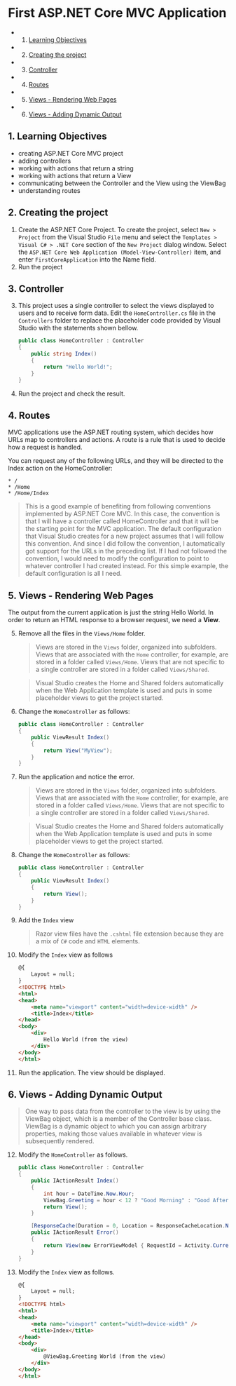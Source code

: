 # First ASP.NET Core **MVC** Application

<!-- vscode-markdown-toc -->
* 1. [Learning Objectives](#LearningObjectives)
* 2. [Creating the project](#Creatingtheproject)
* 3. [Controller](#Controller)
* 4. [Routes](#Routes)
* 5. [Views - Rendering Web Pages](#Views-RenderingWebPages)
* 6. [Views - Adding Dynamic Output](#Views-AddingDynamicOutput)

<!-- vscode-markdown-toc-config
	numbering=true
	autoSave=true
	/vscode-markdown-toc-config -->
<!-- /vscode-markdown-toc -->

##  1. <a name='LearningObjectives'></a>Learning Objectives
- creating ASP.NET Core MVC project
- adding controllers
- working with actions that return a string
- working with actions that return a View
- communicating between the Controller and the View using the ViewBag
- understanding routes

##  2. <a name='Creatingtheproject'></a>Creating the project
1. Create the ASP.NET Core Project.
    To create the project, select `New > Project` from the Visual Studio `File` menu and select the `Templates > Visual C# > .NET Core` section of the `New Project` dialog window. Select the `ASP.NET Core Web Application (Model-View-Controller)` item, and enter `FirstCoreApplication` into the Name field.
2. Run the project

##  3. <a name='Controller'></a>Controller

3. This project uses a single controller to select the views displayed to users and to receive form data. Edit the `HomeController.cs` file in the `Controllers` folder to replace the placeholder code provided by Visual Studio with the statements shown bellow.

    ``` c#
    public class HomeController : Controller
    {
        public string Index()
        {
            return "Hello World!";
        }
    }
     ```
4. Run the project and check the result.

##  4. <a name='Routes'></a>Routes

MVC applications use the ASP.NET routing system, which decides how URLs map to controllers and actions. A route is a rule that is used to decide how a request is handled. 

You can request any of the following URLs, and they will be directed to the Index action on the HomeController:
    
    * /
    * /Home
    * /Home/Index

> This is a good example of benefiting from following conventions implemented by ASP.NET Core MVC. In this case, the convention is that I will have a controller called HomeController and that it will be
the starting point for the MVC application. The default configuration that Visual Studio creates for a new project assumes that I will follow this convention. And since I did follow the convention, I automatically
got support for the URLs in the preceding list. If I had not followed the convention, I would need to modify the configuration to point to whatever controller I had created instead. For this simple example, the default
configuration is all I need.

##  5. <a name='Views-RenderingWebPages'></a>Views - Rendering Web Pages
 
The output from the current application is just the string Hello World. In order to return an HTML response to a browser request, we need a **View**.

5. Remove all the files in the `Views/Home` folder.

    > Views are stored in the `Views` folder, organized into subfolders. Views that are associated with the `Home` controller, for example, are stored in a folder called `Views/Home`. Views that are not specific to a single controller are stored in a folder called `Views/Shared`.

    > Visual Studio creates the Home and Shared folders automatically when the  Web Application template is used and puts in some placeholder views to get the project started.

6. Change the `HomeController` as follows:

    ```c#
	public class HomeController : Controller
	{
		public ViewResult Index()
		{
			return View("MyView");
		}
	}
    ```

7. Run the application and notice the error.

    > Views are stored in the `Views` folder, organized into subfolders. Views that are associated with the `Home` controller, for example, are stored in a folder called `Views/Home`. Views that are not specific to a single controller are stored in a folder called `Views/Shared`.

    > Visual Studio creates the Home and Shared folders automatically when the Web Application template is used and puts in some placeholder views to get the project started.

8. Change the `HomeController` as follows:

    ```c#
	public class HomeController : Controller
	{
		public ViewResult Index()
		{
			return View();
		}
	}
    ``` 
9. Add the `Index` view
    >Razor view files have the `.cshtml` file extension because they are a mix of `C#` code and `HTML` elements.

10. Modify the `Index` view as follows

    ```HTML
    @{
        Layout = null;
    }
    <!DOCTYPE html>
    <html>
    <head>
        <meta name="viewport" content="width=device-width" />
        <title>Index</title>
    </head>
    <body>
        <div>
            Hello World (from the view)
        </div>
    </body>
    </html>
    ```
11. Run the application. The view should be displayed.

##  6. <a name='Views-AddingDynamicOutput'></a>Views - Adding Dynamic Output

> One way to pass data from the controller to the view is by using the ViewBag object, which is a member of the Controller base class. ViewBag is a dynamic object to which you can assign arbitrary properties, making those values available in whatever view is subsequently rendered. 

12. Modify the `HomeController` as follows.

    ```C#
    public class HomeController : Controller
    {
        public IActionResult Index()
        {
            int hour = DateTime.Now.Hour;
            ViewBag.Greeting = hour < 12 ? "Good Morning" : "Good Afternoon";
            return View();
        }

        [ResponseCache(Duration = 0, Location = ResponseCacheLocation.None, NoStore = true)]
        public IActionResult Error()
        {
            return View(new ErrorViewModel { RequestId = Activity.Current?.Id ?? HttpContext.TraceIdentifier });
        }
    }
    ```

13. Modify the `Index` view as follows.

    ```HTML
    @{
        Layout = null;
    }
    <!DOCTYPE html>
    <html>
    <head>
        <meta name="viewport" content="width=device-width" />
        <title>Index</title>
    </head>
    <body>
        <div>
            @ViewBag.Greeting World (from the view)
        </div>
    </body>
    </html>
    ```